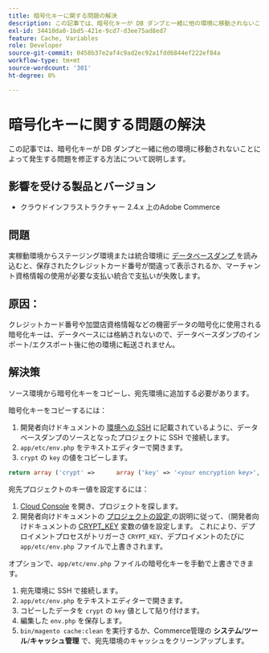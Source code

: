 ```yaml
---
title: 暗号化キーに関する問題の解決
description: この記事では、暗号化キーが DB ダンプと一緒に他の環境に移動されないことによって発生する問題を修正する方法について説明します。
exl-id: 34410da0-1bd5-421e-9cd7-d3ee75ad8ed7
feature: Cache, Variables
role: Developer
source-git-commit: 0458b37e2af4c9ad2ec92a1fdd6844ef222ef84a
workflow-type: tm+mt
source-wordcount: '301'
ht-degree: 0%

---
```


# 暗号化キーに関する問題の解決

この記事では、暗号化キーが DB ダンプと一緒に他の環境に移動されないことによって発生する問題を修正する方法について説明します。

## 影響を受ける製品とバージョン

* クラウドインフラストラクチャー 2.4.x 上のAdobe Commerce

## 問題

実稼動環境からステージング環境または統合環境に [ データベースダンプ ](/help/how-to/general/create-database-dump-on-cloud.md) を読み込むと、保存されたクレジットカード番号が間違って表示されるか、マーチャント資格情報の使用が必要な支払い統合で支払いが失敗します。

## 原因：

クレジットカード番号や加盟店資格情報などの機密データの暗号化に使用される暗号化キーは、データベースには格納されないので、データベースダンプのインポート/エクスポート後に他の環境に転送されません。

## 解決策

ソース環境から暗号化キーをコピーし、宛先環境に追加する必要があります。

暗号化キーをコピーするには：

1. 開発者向けドキュメントの [ 環境への SSH](https://experienceleague.adobe.com/docs/commerce-cloud-service/user-guide/develop/secure-connections.html?lang=ja) に記載されているように、データベースダンプのソースとなったプロジェクトに SSH で接続します。
1. `app/etc/env.php` をテキストエディターで開きます。
1. `crypt` の `key` の値をコピーします。

```php
return array ('crypt' =>      array ('key' => '<your encryption key>', ),);
```

宛先プロジェクトのキー値を設定するには：

1. [Cloud Console](https://console.adobecommerce.com) を開き、プロジェクトを探します。
1. 開発者向けドキュメントの [ プロジェクトの設定 ](https://experienceleague.adobe.com/docs/commerce-cloud-service/user-guide/configure/env/stage/variables-deploy.html?lang=ja) の説明に従って、（開発者向けドキュメントの [CRYPT\_KEY](https://experienceleague.adobe.com/docs/commerce-cloud-service/user-guide/project/overview.html?lang=ja) 変数の値を設定します。 これにより、デプロイメントプロセスがトリガーさ `CRYPT_KEY`、デプロイメントのたびに `app/etc/env.php` ファイルで上書きされます。

オプションで、`app/etc/env.php` ファイルの暗号化キーを手動で上書きできます。

1. 宛先環境に SSH で接続します。
1. `app/etc/env.php` をテキストエディターで開きます。
1. コピーしたデータを `crypt` の `key` 値として貼り付けます。
1. 編集した `env.php` を保存します。
1. `bin/magento cache:clean` を実行するか、Commerce管理の **システム**/**ツール**/**キャッシュ管理** で、宛先環境のキャッシュをクリーンアップします。
